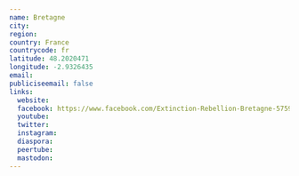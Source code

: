 ```yaml
---
name: Bretagne
city:
region:
country: France
countrycode: fr
latitude: 48.2020471
longitude: -2.9326435
email:
publiciseemail: false
links:
  website:
  facebook: https://www.facebook.com/Extinction-Rebellion-Bretagne-575985089516171/?ref=br_rs
  youtube:
  twitter:
  instagram:
  diaspora:
  peertube:
  mastodon:
---
```

